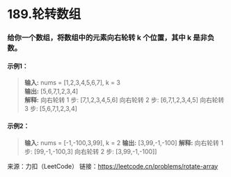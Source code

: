 # 189.轮转数组
### 给你一个数组，将数组中的元素向右轮转 k 个位置，其中 k 是非负数。
#### 示例1：
> **输入:**  nums = [1,2,3,4,5,6,7], k = 3  
> **输出:**  [5,6,7,1,2,3,4]  
> **解释:**
> 向右轮转 1 步: [7,1,2,3,4,5,6]
> 向右轮转 2 步: [6,7,1,2,3,4,5]
> 向右轮转 3 步: [5,6,7,1,2,3,4]
#### 示例2：
> **输入:**  nums = [-1,-100,3,99], k = 2
> **输出:**  [3,99,-1,-100]
> **解释:**
> 向右轮转 1 步: [99,-1,-100,3]
> 向右轮转 2 步: [3,99,-1,-100]]

来源：力扣（LeetCode） 链接：https://leetcode.cn/problems/rotate-array
